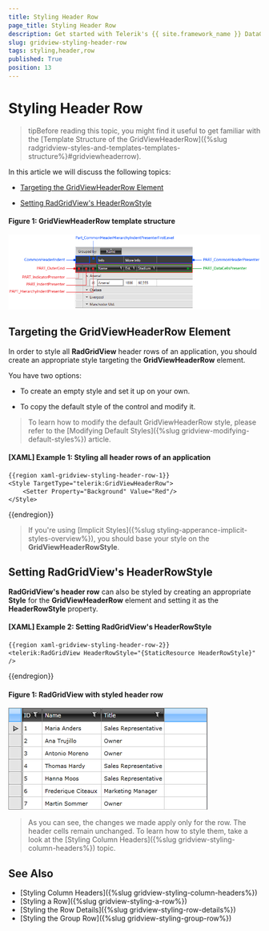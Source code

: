```yaml
---
title: Styling Header Row
page_title: Styling Header Row
description: Get started with Telerik's {{ site.framework_name }} DataGrid and learn how to style the HeaderRow element.
slug: gridview-styling-header-row
tags: styling,header,row
published: True
position: 13
---
```


# Styling Header Row

>tipBefore reading this topic, you might find it useful to get familiar with the [Template Structure of the GridViewHeaderRow]({%slug radgridview-styles-and-templates-templates-structure%}#gridviewheaderrow).

In this article we will discuss the following topics:

* [Targeting the GridViewHeaderRow Element](#targeting-the-gridviewheaderrow-element)

* [Setting RadGridView's HeaderRowStyle](#setting-radgridviews-headerrowstyle)

#### __Figure 1: GridViewHeaderRow template structure__

![Telerik {{ site.framework_name }} DataGrid-headerrow-template](images/gridview-headerrow-template.png)

## Targeting the GridViewHeaderRow Element

In order to style all __RadGridView__ header rows of an application, you should create an appropriate style targeting the __GridViewHeaderRow__ element.

You have two options:

* To create an empty style and set it up on your own.

* To copy the default style of the control and modify it.

>To learn how to modify the default GridViewHeaderRow style, please refer to the [Modifying Default Styles]({%slug gridview-modifying-default-styles%}) article.

#### __[XAML] Example 1: Styling all header rows of an application__

	{{region xaml-gridview-styling-header-row-1}}
	<Style TargetType="telerik:GridViewHeaderRow">
	    <Setter Property="Background" Value="Red"/>
	</Style>
{{endregion}}

>If you're using [Implicit Styles]({%slug styling-apperance-implicit-styles-overview%}), you should base your style on the __GridViewHeaderRowStyle__.

## Setting RadGridView's HeaderRowStyle

__RadGridView's header row__ can also be styled by creating an appropriate __Style__ for the **GridViewHeaderRow**  element and setting it as the __HeaderRowStyle__ property.

#### __[XAML] Example 2: Setting RadGridView's HeaderRowStyle__

	{{region xaml-gridview-styling-header-row-2}}
	<telerik:RadGridView HeaderRowStyle="{StaticResource HeaderRowStyle}" />
{{endregion}}

#### __Figure 1: RadGridView with styled header row__

![Telerik {{ site.framework_name }} DataGrid Styles and Templates Styling GridViewHeaderRow 03](images/RadGridView_Styles_and_Templates_Styling_GridViewHeaderRow_03.png)

>As you can see, the changes we made apply only for the row. The header cells remain unchanged. To learn how to style them, take a look at the [Styling Column Headers]({%slug gridview-styling-column-headers%}) topic.

## See Also

* [Styling Column Headers]({%slug gridview-styling-column-headers%})
* [Styling a Row]({%slug gridview-styling-a-row%})
* [Styling the Row Details]({%slug gridview-styling-row-details%})
* [Styling the Group Row]({%slug gridview-styling-group-row%})
